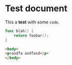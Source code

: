 # Test document

This a **test** with some `code`.

``` go
func blah() {
	return foobar();
}
```

``` html
<body>
<p>asdfa asdfasd</p>
</body>
```
